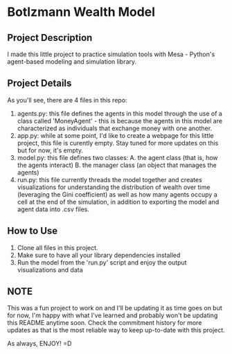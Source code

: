 # Botlzmann Wealth Model #

## Project Description ##
I made this little project to practice simulation tools with Mesa - Python's agent-based modeling and simulation library.

## Project Details ##
As you'll see, there are 4 files in this repo:
1. agents.py: this file defines the agents in this model through the use of a class called 'MoneyAgent' - this is because the agents in this model are characterized as individuals that exchange money with one another.
2. app.py: while at some point, I'd like to create a webpage for this little project, this file is curently empty. Stay tuned for more updates on this but for now, it's empty.
3. model.py: this file defines two classes:
    A. the agent class (that is, how the agents interact)
    B. the manager class (an object that manages the agents)
4. run.py: this file currently threads the model together and creates visualizations for understanding the distribution of wealth over time (leveraging the Gini coefficient) as well as how many agents occupy a cell at the end of the simulation, in addition to exporting the model and agent data into .csv files.

## How to Use ##
1. Clone all files in this project.
2. Make sure to have all your library dependencies installed
3. Run the model from the 'run.py' script and enjoy the output visualizations and data

## NOTE ##
This was a fun project to work on and I'll be updating it as time goes on but for now, I'm happy with what I've learned and probably won't be updating this README anytime soon. Check the commitment history for more updates as that is the most reliable way to keep up-to-date with this project.

As always, ENJOY! =D
